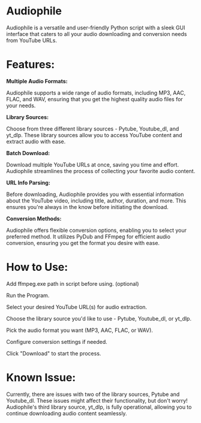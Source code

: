 # Audiophile
Audiophile is a versatile and user-friendly Python script with a sleek GUI interface that caters to all your audio downloading and conversion needs from YouTube URLs.

# Features:
**Multiple Audio Formats:** 

Audiophile supports a wide range of audio formats, including MP3, AAC, FLAC, and WAV, ensuring that you get the highest quality audio files for your needs.

**Library Sources:** 

Choose from three different library sources - Pytube, Youtube_dl, and yt_dlp. These library sources allow you to access YouTube content and extract audio with ease.

**Batch Download:** 

Download multiple YouTube URLs at once, saving you time and effort. Audiophile streamlines the process of collecting your favorite audio content.

**URL Info Parsing:** 

Before downloading, Audiophile provides you with essential information about the YouTube video, including title, author, duration, and more. This ensures you're always in the know before initiating the download.

**Conversion Methods:** 

Audiophile offers flexible conversion options, enabling you to select your preferred method. It utilizes PyDub and FFmpeg for efficient audio conversion, ensuring you get the format you desire with ease.

# How to Use:

Add ffmpeg.exe path in script before using. (optional)

Run the Program.

Select your desired YouTube URL(s) for audio extraction.

Choose the library source you'd like to use - Pytube, Youtube_dl, or yt_dlp.

Pick the audio format you want (MP3, AAC, FLAC, or WAV).

Configure conversion settings if needed.

Click "Download" to start the process.

# Known Issue:
Currently, there are issues with two of the library sources, Pytube and Youtube_dl. These issues might affect their functionality, but don't worry! Audiophile's third library source, yt_dlp, is fully operational, allowing you to continue downloading audio content seamlessly.
